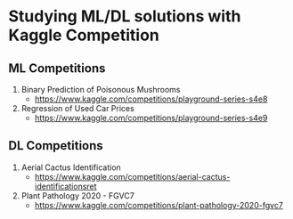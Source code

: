# Studying ML/DL solutions with Kaggle Competition
## ML Competitions
1. Binary Prediction of Poisonous Mushrooms
   + https://www.kaggle.com/competitions/playground-series-s4e8
2. Regression of Used Car Prices
   + https://www.kaggle.com/competitions/playground-series-s4e9
## DL Competitions
1. Aerial Cactus Identification
   + https://www.kaggle.com/competitions/aerial-cactus-identificationsret
2. Plant Pathology 2020 - FGVC7
   + https://www.kaggle.com/competitions/plant-pathology-2020-fgvc7
